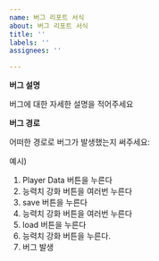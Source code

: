 ```yaml
---
name: 버그 리포트 서식
about: 버그 리포트 서식
title: ''
labels: ''
assignees: ''

---
```


**버그 설명**

버그에 대한 자세한 설명을 적어주세요

**버그 경로**

어떠한 경로로 버그가 발생했는지 써주세요:

예시)
1. Player Data 버튼을 누른다
2. 능력치 강화 버튼을 여러번 누른다
3. save 버튼을 누른다
4. 능력치 강화 버튼을 여러번 누른다
5. load 버튼을 누른다
6. 능력치 강화 버튼을 누른다.
7. 버그 발생
